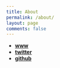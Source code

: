 ```yaml
---
title: About
permalink: /about/
layout: page
comments: false
---
```


- **[www](https://ajdiha2.ir)**
- **[twitter](https://twitter.com/persiawarrior)**
- **[github](https://github.com/ajdiha2)**


